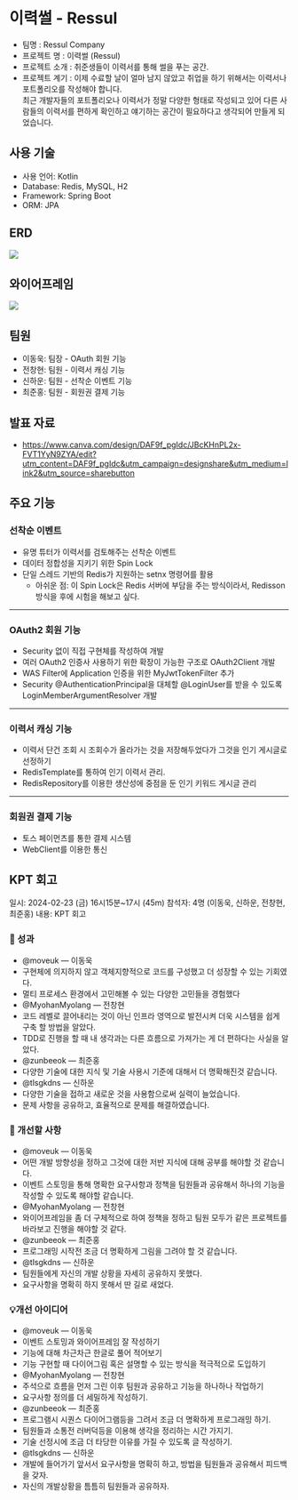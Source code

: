 # 이력썰 - Ressul
- 팀명 : Ressul Company
- 프로젝트 명 : 이력썰 (Ressul)
- 프로젝트 소개 : 취준생들이 이력서를 통해 썰을 푸는 공간.
- 프로젝트 계기 : 이제 수료할 날이 얼마 남지 않았고 취업을 하기 위해서는 이력서나 포트폴리오를 작성해야 합니다. <br>
  최근 개발자들의 포트폴리오나 이력서가 정말 다양한 형태로 작성되고 있어 다른 사람들의 이력서를 편하게 확인하고 얘기하는 공간이 필요하다고 생각되어 만들게 되었습니다.

## 사용 기술
- 사용 언어: Kotlin
- Database: Redis, MySQL, H2
- Framework: Spring Boot
- ORM: JPA

## ERD
<img src="https://github.com/RessulCompany/ressul/assets/24753709/8dff180c-7f21-42a8-b957-40ca90c50667">

## 와이어프레임
<img src="https://github.com/RessulCompany/ressul/assets/24753709/0ed2215e-7519-4ad0-b42b-2adec7bd1661">

## 팀원
- 이동욱: 팀장 - OAuth 회원 기능
- 전창현: 팀원 - 이력서 캐싱 기능
- 신하운: 팀원 - 선착순 이벤트 기능
- 최준홍: 팀원 - 회원권 결제 기능

## 발표 자료
- https://www.canva.com/design/DAF9f_pgIdc/JBcKHnPL2x-FVT1YyN9ZYA/edit?utm_content=DAF9f_pgIdc&utm_campaign=designshare&utm_medium=link2&utm_source=sharebutton

## 주요 기능
### 선착순 이벤트
- 유명 튜터가 이력서를 검토해주는 선착순 이벤트
- 데이터 정합성을 지키기 위한 Spin Lock
- 단일 스레드 기반의 Redis가 지원하는 setnx 명령어를 활용
    - 아쉬운 점: 이 Spin Lock은 Redis 서버에 부담을 주는 방식이라서, Redisson 방식을 후에 시험을 해보고 싶다.
---
### OAuth2 회원 기능
- Security 없이 직접 구현체를 작성하여 개발
- 여러 OAuth2 인증사 사용하기 위한 확장이 가능한 구조로 OAuth2Client 개발
- WAS Filter에 Application 인증을 위한 MyJwtTokenFilter 추가
- Security @AuthenticationPrincipal을 대체할 @LoginUser를 받을 수 있도록 LoginMemberArgumentResolver 개발
---
### 이력서 캐싱 기능
- 이력서 단건 조회 시 조회수가 올라가는 것을 저장해두었다가 그것을 인기 게시글로 선정하기
- RedisTemplate를 통하여 인기 이력서 관리.
- RedisRepository를 이용한 생산성에 중점을 둔 인기 키워드 게시글 관리
---
### 회원권 결제 기능
- 토스 페이먼츠를 통한 결제 시스템
- WebClient를 이용한 통신

## KPT 회고
일시: 2024-02-23 (금) 16시15분~17시 (45m)
참석자: 4명 (이동욱, 신하운, 전창현, 최준홍)
내용: KPT 회고

### 🙌 성과
- @moveuk — 이동욱
- 구현체에 의지하지 않고 객체지향적으로 코드를 구성했고 더 성장할 수 있는 기회였다.
- 멀티 프로세스 환경에서 고민해볼 수 있는 다양한 고민들을 경험했다
- @MyohanMyolang — 전창현
- 코드 레벨로 끌어내리는 것이 아닌 인프라 영역으로 발전시켜 더욱 시스템을 쉽게 구축 할 방법을 알았다.
- TDD로 진행을 할 때 내 생각과는 다른 흐름으로 가져가는 게 더 편하다는 사실을 알았다.
- @zunbeeok — 최준홍
- 다양한 기술에 대한 지식 및 기술 사용시 기준에 대해서 더 명확해진것 같습니다.
- @tlsgkdns — 신하운
- 다양한 기술을 접하고 새로운 것을 사용함으로써 실력이 늘었습니다.
- 문제 사항을 공유하고, 효율적으로 문제를 해결하였습니다.

### 🌱 개선할 사항
- @moveuk — 이동욱
- 어떤 개발 방향성을 정하고 그것에 대한 저반 지식에 대해 공부를 해야할 것 같습니다.
- 이벤트 스토밍을 통해 명확한 요구사항과 정책을 팀원들과 공유해서 하나의 기능을 작성할 수 있도록 해야할 같습니다.
- @MyohanMyolang — 전창현
- 와이어프레임을 좀 더 구체적으로 하여 정책을 정하고 팀원 모두가 같은 프로젝트를 바라보고 진행을 해야할 것 같다.
- @zunbeeok — 최준홍
- 프로그래밍 시작전 조금 더 명확하게 그림을 그려야 할 것 같습니다.
- @tlsgkdns — 신하운
- 팀원들에게 자신의 개발 상황을 자세히 공유하지 못했다.
- 요구사항을 명확히 하지 못해서 딴 길로 새었다.

### 💡개선 아이디어
- @moveuk — 이동욱
- 이벤트 스토밍과 와이어프레임 잘 작성하기
- 기능에 대해 차근차근 한글로 풀어 적어보기
- 기능 구현할 때 다이어그림 혹은 설명할 수 있는 방식을 적극적으로 도입하기
- @MyohanMyolang — 전창현
- 주석으로 흐름을 먼저 그린 이후 팀원과 공유하고 기능을 하나하나 작업하기
- 요구사항 정의를 더 세밀하게 작성하기.
- @zunbeeok — 최준홍
- 프로그램시 시퀀스 다이어그램등을 그려서 조금 더 명확하게 프로그래밍 하기.
- 팀원들과 소통전 러버덕등을 이용해 생각을 정리하는 시간 가지기.
- 기술 선정시에 조금 더 타당한 이유를 가질 수 있도록 글 작성하기.
- @tlsgkdns — 신하운
- 개발에 들어가기 앞서서 요구사항을 명확히 하고, 방법을 팀원들과 공유해서 피드백을 갖자.
- 자신의 개발상황을 틈틈히 팀원들과 공유하자.
